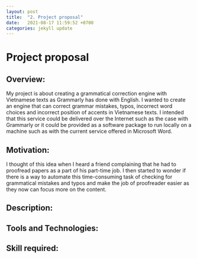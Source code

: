 ```yaml
---
layout: post
title:  "2. Project proposal"
date:   2021-08-17 11:59:52 +0700
categories: jekyll update
---
```

# Project proposal

## Overview:
My project is about creating a grammatical correction engine with Vietnamese texts as Grammarly has done with English. I wanted to create an engine that can correct grammar mistakes, typos, incorrect word choices and incorrect position of accents in Vietnamese texts. I intended that this service could be delivered over the Internet such as the case with Grammarly or it could be provided as a software package to run locally on a machine such as with the current service offered in Microsoft Word.

## Motivation:
I thought of this idea when I heard a friend complaining that he had to proofread papers as a part of his part-time job. I then started to wonder if there is a way to automate this time-consuming task of checking for grammatical mistakes and typos and make the job of proofreader easier as they now can focus more on the content.
## Description:

## Tools and Technologies:

## Skill required: